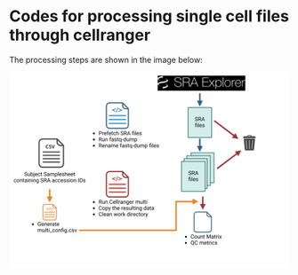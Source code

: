 # Codes for processing single cell files through cellranger

The processing steps are shown in the image below: 

![Pipeline](/execution_DARPA_AIM.png)
